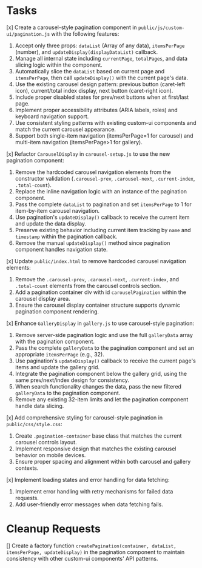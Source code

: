 # Tasks
[x] Create a carousel-style pagination component in `public/js/custom-ui/pagination.js` with the following features:
1. Accept only three props: `dataList` (Array of any data), `itemsPerPage` (number), and `updateDisplay(displayDataList)` callback.
2. Manage all internal state including `currentPage`, `totalPages`, and data slicing logic within the component.
3. Automatically slice the `dataList` based on current page and `itemsPerPage`, then call `updateDisplay()` with the current page's data.
4. Use the existing carousel design pattern: previous button (caret-left icon), current/total index display, next button (caret-right icon).
5. Include proper disabled states for prev/next buttons when at first/last page.
6. Implement proper accessibility attributes (ARIA labels, roles) and keyboard navigation support.
7. Use consistent styling patterns with existing custom-ui components and match the current carousel appearance.
8. Support both single-item navigation (itemsPerPage=1 for carousel) and multi-item navigation (itemsPerPage>1 for gallery).

[x] Refactor `CarouselDisplay` in `carousel-setup.js` to use the new pagination component:
1. Remove the hardcoded carousel navigation elements from the constructor validation (`.carousel-prev`, `.carousel-next`, `.current-index`, `.total-count`).
2. Replace the inline navigation logic with an instance of the pagination component.
3. Pass the complete `dataList` to pagination and set `itemsPerPage` to 1 for item-by-item carousel navigation.
4. Use pagination's `updateDisplay()` callback to receive the current item and update the data display.
5. Preserve existing behavior including current item tracking by `name` and `timestamp` within the pagination callback.
6. Remove the manual `updateDisplay()` method since pagination component handles navigation state.

[x] Update `public/index.html` to remove hardcoded carousel navigation elements:
1. Remove the `.carousel-prev`, `.carousel-next`, `.current-index`, and `.total-count` elements from the carousel controls section.
2. Add a pagination container div with id `carouselPagination` within the carousel display area.
3. Ensure the carousel display container structure supports dynamic pagination component rendering.

[x] Enhance `GalleryDisplay` in `gallery.js` to use carousel-style pagination:
1. Remove server-side pagination logic and use the full `galleryData` array with the pagination component.
2. Pass the complete `galleryData` to the pagination component and set an appropriate `itemsPerPage` (e.g., 32).
3. Use pagination's `updateDisplay()` callback to receive the current page's items and update the gallery grid.
4. Integrate the pagination component below the gallery grid, using the same prev/next/index design for consistency.
5. When search functionality changes the data, pass the new filtered `galleryData` to the pagination component.
6. Remove any existing 32-item limits and let the pagination component handle data slicing.

[x] Add comprehensive styling for carousel-style pagination in `public/css/style.css`:
1. Create `.pagination-container` base class that matches the current carousel controls layout.
2. Implement responsive design that matches the existing carousel behavior on mobile devices.
3. Ensure proper spacing and alignment within both carousel and gallery contexts.

[x] Implement loading states and error handling for data fetching:
1. Implement error handling with retry mechanisms for failed data requests.
2. Add user-friendly error messages when data fetching fails.

# Cleanup Requests
[] Create a factory function `createPagination(container, dataList, itemsPerPage, updateDisplay)` in the pagination component to maintain consistency with other custom-ui components' API patterns.